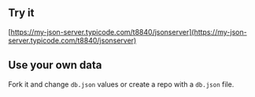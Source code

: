 ## Try it

[https://my-json-server.typicode.com/t8840/jsonserver](https://my-json-server.typicode.com/t8840/jsonserver)

## Use your own data

Fork it and change `db.json` values or create a repo with a `db.json` file.
